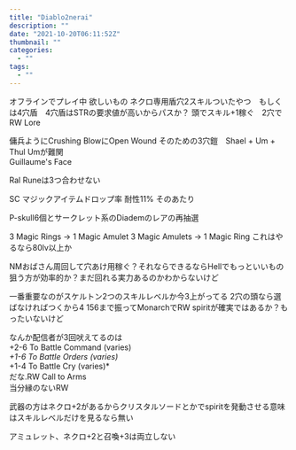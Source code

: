 ```yaml
---
title: "Diablo2nerai"
description: ""
date: "2021-10-20T06:11:52Z"
thumbnail: ""
categories:
  - ""
tags:
  - ""
---
```

オフラインでプレイ中
欲しいもの
ネクロ専用盾穴2スキルついたやつ　もしくは4穴盾　4穴盾はSTRの要求値が高いからパスか？
頭でスキル+1稼ぐ　2穴でRW Lore

傭兵ようにCrushing BlowにOpen Wound そのための3穴鎧　Shael + Um + Thul Umが難関<br>
Guillaume's Face

Ral Runeは3つ合わせない

SC マジックアイテムドロップ率
耐性11% そのあたり

P-skull6個とサークレット系のDiademのレアの再抽選

3 Magic Rings → 1 Magic Amulet
3 Magic Amulets → 1 Magic Ring
これはやるなら80lv以上か

NMおばさん周回して穴あけ用稼ぐ？それならできるならHellでもっといいもの狙う方が効率的か？まだ回れる実力あるのかわからないけど

一番重要なのがスケルトン2つのスキルレベルか今3上がってる
2穴の頭なら選ばなければつくから4
156まで振ってMonarchでRW spiritが確実ではあるか？もったいないけど

なんか配信者が3回吠えてるのは<br>
+2-6 To Battle Command (varies)*<br>
+1-6 To Battle Orders (varies)*<br>
+1-4 To Battle Cry (varies)*<br>
だな.RW Call to Arms<br>
当分縁のないRW

武器の方はネクロ+2があるからクリスタルソードとかでspiritを発動させる意味はスキルレベルだけを見るなら無い

アミュレット、ネクロ+2と召喚+3は両立しない
